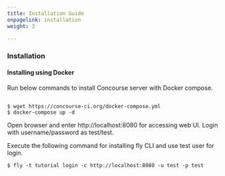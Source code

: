 ```yaml
---
title: Installation Guide
onpagelink: installation
weight: 3

---
```


### **Installation**

#### Installing using Docker

Run below commands to install Concourse server with Docker compose.

 ```

$ wget https://concourse-ci.org/docker-compose.yml
$ docker-compose up -d

```

Open browser and enter http://localhost:8080 for accessing web UI. Login with username/password as test/test.

Execute the following command for installing fly CLI and use test user for login.

 ```
$ fly -t tutorial login -c http://localhost:8080 -u test -p test
```
